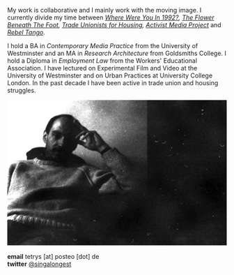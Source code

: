 My work is collaborative and I mainly work with the moving image. I currently divide my time between _[Where Were You In 1992?](http://1992.maydayrooms.org/), [The Flower Beneath The Foot](https://theflowerbeneaththefoot.com/), [Trade Unionists for Housing](https://twitter.com/tuforhousing), [Activist Media Project](https://amp.0x2620.org/)_ and _[Rebel Tango](http://thefieldnx.com/calendar/)_.

I hold a BA in _Contemporary Media Practice_ from the University of Westminster and an MA in _Research Architecture_ from Goldsmiths College. I hold a Diploma in _Employment Law_ from the Workers' Educational Association. I have lectured on Experimental Film and Video at the University of Westminster and on Urban Practices at University College London. In the past decade I have been active in trade union and housing struggles. 
  
![](/images/x.jpg) 

**email** tetrys [at] posteo [dot] de  
**twitter** [@singalongest](https://twitter.com/singalongest) 




     
      
       
        
         
         
